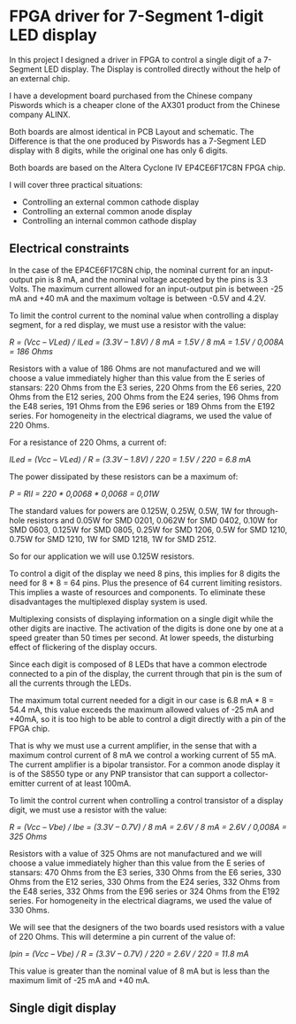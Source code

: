 # FPGA driver for 7-Segment 1-digit LED display
In this project I designed a driver in FPGA to control a single digit of a 7-Segment LED display. The Display is controlled directly without the help of an external chip.

I have a development board purchased from the Chinese company Piswords which is a cheaper clone of the AX301 product from the Chinese company ALINX.

Both boards are almost identical in PCB Layout and schematic. The Difference is that the one produced by Piswords has a 7-Segment LED display with 8 digits, while the original one has only 6 digits.

Both boards are based on the Altera Cyclone IV EP4CE6F17C8N FPGA chip.

I will cover three practical situations:
- Controlling an external common cathode display
- Controlling an external common anode display
- Controlling an internal common cathode display

## Electrical constraints
In the case of the EP4CE6F17C8N chip, the nominal current for an input-output pin is 8 mA, and the nominal voltage accepted by the pins is 3.3 Volts. The maximum current allowed for an input-output pin is between -25 mA and +40 mA and the maximum voltage is between -0.5V and 4.2V.

To limit the control current to the nominal value when controlling a display segment, for a red display, we must use a resistor with the value:

*R = (Vcc – VLed) / ILed = (3.3V – 1.8V) / 8 mA = 1.5V / 8 mA = 1.5V / 0,008A = 186 Ohms*

Resistors with a value of 186 Ohms are not manufactured and we will choose a value immediately higher than this value from the E series of stansars: 220 Ohms from the E3 series, 220 Ohms from the E6 series, 220 Ohms from the E12 series, 200 Ohms from the E24 series, 196 Ohms from the E48 series, 191 Ohms from the E96 series or 189 Ohms from the E192 series. For homogeneity in the electrical diagrams, we used the value of 220 Ohms.

For a resistance of 220 Ohms, a current of:

*ILed = (Vcc – VLed) / R = (3.3V – 1.8V) / 220 = 1.5V / 220 = 6.8 mA*

The power dissipated by these resistors can be a maximum of:

*P = R*I*I = 220 * 0,0068 * 0,0068 = 0,01W*

The standard values ​​for powers are 0.125W, 0.25W, 0.5W, 1W for through-hole resistors and 0.05W for SMD 0201, 0.062W for SMD 0402, 0.10W for SMD 0603, 0.125W for SMD 0805, 0.25W for SMD 1206, 0.5W for SMD 1210, 0.75W for SMD 1210, 1W for SMD 1218, 1W for SMD 2512.

So for our application we will use 0.125W resistors.

To control a digit of the display we need 8 pins, this implies for 8 digits the need for 8 * 8 = 64 pins. Plus the presence of 64 current limiting resistors. This implies a waste of resources and components. To eliminate these disadvantages the multiplexed display system is used.

Multiplexing consists of displaying information on a single digit while the other digits are inactive. The activation of the digits is done one by one at a speed greater than 50 times per second. At lower speeds, the disturbing effect of flickering of the display occurs.

Since each digit is composed of 8 LEDs that have a common electrode connected to a pin of the display, the current through that pin is the sum of all the currents through the LEDs.

The maximum total current needed for a digit in our case is 6.8 mA * 8 = 54.4 mA, this value exceeds the maximum allowed values ​​of -25 mA and +40mA, so it is too high to be able to control a digit directly with a pin of the FPGA chip.

That is why we must use a current amplifier, in the sense that with a maximum control current of 8 mA we control a working current of 55 mA. The current amplifier is a bipolar transistor. For a common anode display it is of the S8550 type or any PNP transistor that can support a collector-emitter current of at least 100mA.

To limit the control current when controlling a control transistor of a display digit, we must use a resistor with the value:

*R = (Vcc – Vbe) / Ibe = (3.3V – 0.7V) / 8 mA = 2.6V / 8 mA = 2.6V / 0,008A = 325 Ohms*

Resistors with a value of 325 Ohms are not manufactured and we will choose a value immediately higher than this value from the E series of stansars: 470 Ohms from the E3 series, 330 Ohms from the E6 series, 330 Ohms from the E12 series, 330 Ohms from the E24 series, 332 Ohms from the E48 series, 332 Ohms from the E96 series or 324 Ohms from the E192 series. For homogeneity in the electrical diagrams, we used the value of 330 Ohms.

We will see that the designers of the two boards used resistors with a value of 220 Ohms. This will determine a pin current of the value of:

*Ipin = (Vcc – Vbe) / R = (3.3V – 0.7V) / 220 = 2.6V / 220 = 11.8 mA*

This value is greater than the nominal value of 8 mA but is less than the maximum limit of -25 mA and +40 mA.

## Single digit display

